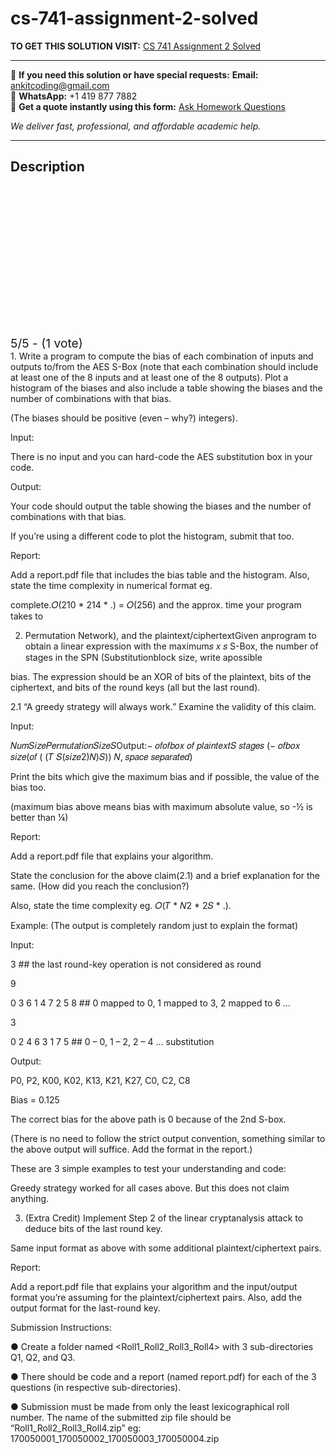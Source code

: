 # cs-741-assignment-2-solved
**TO GET THIS SOLUTION VISIT:** [CS 741 Assignment 2 Solved](https://www.ankitcodinghub.com/product/cs-741-assignment-2-solved/)


---

📩 **If you need this solution or have special requests:** **Email:** ankitcoding@gmail.com  
📱 **WhatsApp:** +1 419 877 7882  
📄 **Get a quote instantly using this form:** [Ask Homework Questions](https://www.ankitcodinghub.com/services/ask-homework-questions/)

*We deliver fast, professional, and affordable academic help.*

---

<h2>Description</h2>



<div class="kk-star-ratings kksr-auto kksr-align-center kksr-valign-top" data-payload="{&quot;align&quot;:&quot;center&quot;,&quot;id&quot;:&quot;110684&quot;,&quot;slug&quot;:&quot;default&quot;,&quot;valign&quot;:&quot;top&quot;,&quot;ignore&quot;:&quot;&quot;,&quot;reference&quot;:&quot;auto&quot;,&quot;class&quot;:&quot;&quot;,&quot;count&quot;:&quot;1&quot;,&quot;legendonly&quot;:&quot;&quot;,&quot;readonly&quot;:&quot;&quot;,&quot;score&quot;:&quot;5&quot;,&quot;starsonly&quot;:&quot;&quot;,&quot;best&quot;:&quot;5&quot;,&quot;gap&quot;:&quot;4&quot;,&quot;greet&quot;:&quot;Rate this product&quot;,&quot;legend&quot;:&quot;5\/5 - (1 vote)&quot;,&quot;size&quot;:&quot;24&quot;,&quot;title&quot;:&quot;CS 741 Assignment 2 Solved&quot;,&quot;width&quot;:&quot;138&quot;,&quot;_legend&quot;:&quot;{score}\/{best} - ({count} {votes})&quot;,&quot;font_factor&quot;:&quot;1.25&quot;}">

<div class="kksr-stars">

<div class="kksr-stars-inactive">
            <div class="kksr-star" data-star="1" style="padding-right: 4px">


<div class="kksr-icon" style="width: 24px; height: 24px;"></div>
        </div>
            <div class="kksr-star" data-star="2" style="padding-right: 4px">


<div class="kksr-icon" style="width: 24px; height: 24px;"></div>
        </div>
            <div class="kksr-star" data-star="3" style="padding-right: 4px">


<div class="kksr-icon" style="width: 24px; height: 24px;"></div>
        </div>
            <div class="kksr-star" data-star="4" style="padding-right: 4px">


<div class="kksr-icon" style="width: 24px; height: 24px;"></div>
        </div>
            <div class="kksr-star" data-star="5" style="padding-right: 4px">


<div class="kksr-icon" style="width: 24px; height: 24px;"></div>
        </div>
    </div>

<div class="kksr-stars-active" style="width: 138px;">
            <div class="kksr-star" style="padding-right: 4px">


<div class="kksr-icon" style="width: 24px; height: 24px;"></div>
        </div>
            <div class="kksr-star" style="padding-right: 4px">


<div class="kksr-icon" style="width: 24px; height: 24px;"></div>
        </div>
            <div class="kksr-star" style="padding-right: 4px">


<div class="kksr-icon" style="width: 24px; height: 24px;"></div>
        </div>
            <div class="kksr-star" style="padding-right: 4px">


<div class="kksr-icon" style="width: 24px; height: 24px;"></div>
        </div>
            <div class="kksr-star" style="padding-right: 4px">


<div class="kksr-icon" style="width: 24px; height: 24px;"></div>
        </div>
    </div>
</div>


<div class="kksr-legend" style="font-size: 19.2px;">
            5/5 - (1 vote)    </div>
    </div>
1. Write a program to compute the bias of each combination of inputs and outputs to/from the AES S-Box (note that each combination should include at least one of the 8 inputs and at least one of the 8 outputs). Plot a histogram of the biases and also include a table showing the biases and the number of combinations with that bias.

(The biases should be positive (even – why?) integers).

Input:

There is no input and you can hard-code the AES substitution box in your code.

Output:

Your code should output the table showing the biases and the number of combinations with that bias.

If you’re using a different code to plot the histogram, submit that too.

Report:

Add a report.pdf file that includes the bias table and the histogram. Also, state the time complexity in numerical format eg.

complete.𝑂(210 * 214 * .) = 𝑂(256) and the approx. time your program takes to

2. Permutation Network), and the plaintext/ciphertextGiven anprogram to obtain a linear expression with the maximum𝑠 𝑥 𝑠 S-Box, the number of stages in the SPN (Substitutionblock size, write apossible

bias. The expression should be an XOR of bits of the plaintext, bits of the ciphertext, and bits of the round keys (all but the last round).

2.1 “A greedy strategy will always work.” Examine the validity of this claim.

Input:

𝑁𝑢𝑚𝑆𝑖𝑧𝑒𝑃𝑒𝑟𝑚𝑢𝑡𝑎𝑡𝑖𝑜𝑛𝑆𝑖𝑧𝑒𝑆Output:− 𝑜𝑓𝑜𝑓𝑏𝑜𝑥 𝑜𝑓 𝑝𝑙𝑎𝑖𝑛𝑡𝑒𝑥𝑡𝑆 𝑠𝑡𝑎𝑔𝑒𝑠 (− 𝑜𝑓𝑏𝑜𝑥 𝑠𝑖𝑧𝑒(𝑜𝑓 ( (𝑇 𝑆(𝑠𝑖𝑧𝑒2)𝑁)𝑆)) 𝑁, 𝑠𝑝𝑎𝑐𝑒 𝑠𝑒𝑝𝑎𝑟𝑎𝑡𝑒𝑑)

Print the bits which give the maximum bias and if possible, the value of the bias too.

(maximum bias above means bias with maximum absolute value, so -½ is better than ¼)

Report:

Add a report.pdf file that explains your algorithm.

State the conclusion for the above claim(2.1) and a brief explanation for the same. (How did you reach the conclusion?)

Also, state the time complexity eg. 𝑂(𝑇 * 𝑁2 * 2𝑆 * .).

Example: (The output is completely random just to explain the format)

Input:

3 ## the last round-key operation is not considered as round

9

0 3 6 1 4 7 2 5 8 ## 0 mapped to 0, 1 mapped to 3, 2 mapped to 6 …

3

0 2 4 6 3 1 7 5 ## 0 – 0, 1 – 2, 2 – 4 … substitution

Output:

P0, P2, K00, K02, K13, K21, K27, C0, C2, C8

Bias = 0.125

The correct bias for the above path is 0 because of the 2nd S-box.

(There is no need to follow the strict output convention, something similar to the above output will suffice. Add the format in the report.)

These are 3 simple examples to test your understanding and code:

Greedy strategy worked for all cases above. But this does not claim anything.

3. (Extra Credit) Implement Step 2 of the linear cryptanalysis attack to deduce bits of the last round key.

Same input format as above with some additional plaintext/ciphertext pairs.

Report:

Add a report.pdf file that explains your algorithm and the input/output format you’re assuming for the plaintext/ciphertext pairs. Also, add the output format for the last-round key.

Submission Instructions:

● Create a folder named &lt;Roll1_Roll2_Roll3_Roll4&gt; with 3 sub-directories Q1, Q2, and Q3.

● There should be code and a report (named report.pdf) for each of the 3 questions (in respective sub-directories).

● Submission must be made from only the least lexicographical roll number. The name of the submitted zip file should be “Roll1_Roll2_Roll3_Roll4.zip” eg: 170050001_170050002_170050003_170050004.zip
